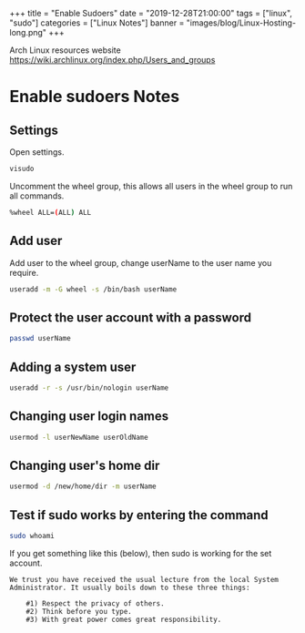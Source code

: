 +++
title = "Enable Sudoers"
date = "2019-12-28T21:00:00"
tags = ["linux", "sudo"]
categories = ["Linux Notes"]
banner = "images/blog/Linux-Hosting-long.png"
+++

Arch Linux resources website https://wiki.archlinux.org/index.php/Users_and_groups

# Enable sudoers Notes  

## Settings

Open settings.

```bash
visudo
```

Uncomment the wheel group, this allows all users in the wheel group to run all commands.

```bash
%wheel ALL=(ALL) ALL
```

## Add user

Add user to the wheel group, change userName to the user name you require.

```bash
useradd -m -G wheel -s /bin/bash userName
```

## Protect the user account with a password

```bash
passwd userName
```

## Adding a system user

```bash
useradd -r -s /usr/bin/nologin userName
```

## Changing user login names

```bash
usermod -l userNewName userOldName
```

## Changing user's home dir

```bash
usermod -d /new/home/dir -m userName
```

## Test if sudo works by entering the command

```bash
sudo whoami
```

If you get something like this (below), then sudo is working for the set account.

```
We trust you have received the usual lecture from the local System
Administrator. It usually boils down to these three things:

    #1) Respect the privacy of others.
    #2) Think before you type.
    #3) With great power comes great responsibility.
```
